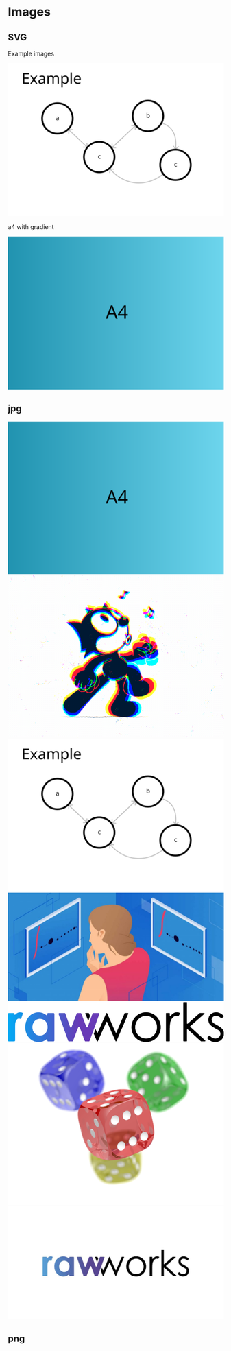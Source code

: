 # Images

## SVG

Example images

![An svg example](images/example.svg)

a4 with gradient

![An A4 gradient example](images/a4_gradient.svg)

## jpg

![x](images/a4_gradient.svg)
![x](images/animation.gif)
![x](images/example.svg)
![x](images/jpg-vs-jpeg-1024x512.jpg)
![x](images/logo_rawworks_text.webp)
![x](images/PNG_transparency_demonstration_1.png)
![x](images/rawworks-share.jpg)

## png

##
